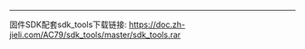  ------------
 
 固件SDK配套sdk_tools下载链接:
 https://doc.zh-jieli.com/AC79/sdk_tools/master/sdk_tools.rar